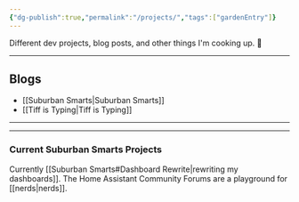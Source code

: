 ```yaml
---
{"dg-publish":true,"permalink":"/projects/","tags":["gardenEntry"]}
---
```



Different dev projects, blog posts, and other things I'm cooking up. 🥘

---

## Blogs

- [[Suburban Smarts\|Suburban Smarts]]
- [[Tiff is Typing\|Tiff is Typing]]
---

---
### Current Suburban Smarts Projects

Currently [[Suburban Smarts#Dashboard Rewrite\|rewriting my dashboards]]. The Home Assistant Community Forums are a playground for [[nerds\|nerds]].
